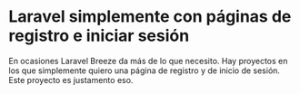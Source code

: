 # Laravel simplemente con páginas de registro e iniciar sesión

En ocasiones Laravel Breeze da más de lo que necesito.
Hay proyectos en los que simplemente quiero una página de registro y de inicio de sesión.
Este proyecto es justamento eso.

